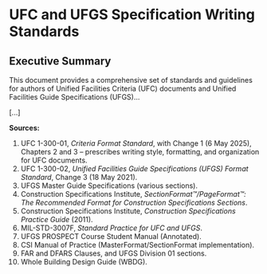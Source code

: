# UFC and UFGS Specification Writing Standards

## Executive Summary

This document provides a comprehensive set of standards and guidelines for authors of Unified Facilities Criteria (UFC) documents and Unified Facilities Guide Specifications (UFGS)...

[...]

**Sources:**

1. UFC 1-300-01, *Criteria Format Standard*, with Change 1 (6 May 2025), Chapters 2 and 3 – prescribes writing style, formatting, and organization for UFC documents.
2. UFC 1-300-02, *Unified Facilities Guide Specifications (UFGS) Format Standard*, Change 3 (18 May 2021).
3. UFGS Master Guide Specifications (various sections).
4. Construction Specifications Institute, *SectionFormat™/PageFormat™: The Recommended Format for Construction Specifications Sections*.
5. Construction Specifications Institute, *Construction Specifications Practice Guide* (2011).
6. MIL-STD-3007F, *Standard Practice for UFC and UFGS*.
7. UFGS PROSPECT Course Student Manual (Annotated).
8. CSI Manual of Practice (MasterFormat/SectionFormat implementation).
9. FAR and DFARS Clauses, and UFGS Division 01 sections.
10. Whole Building Design Guide (WBDG).